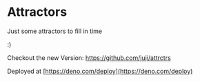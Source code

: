 # Attractors

Just some attractors to fill in time

:)

Checkout the new Version: https://github.com/juji/attrctrs

Deployed at [https://deno.com/deploy](https://deno.com/deploy)

